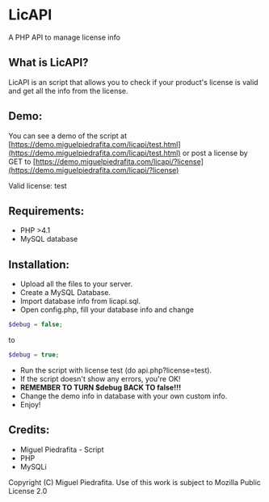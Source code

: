 # LicAPI
A PHP API to manage license info

## What is LicAPI?

LicAPI is an script that allows you to check if your product's license is valid and get all the info from the license.

## Demo:

You can see a demo of the script at [https://demo.miguelpiedrafita.com/licapi/test.html](https://demo.miguelpiedrafita.com/licapi/test.html) or post a license by GET to [https://demo.miguelpiedrafita.com/licapi/?license](https://demo.miguelpiedrafita.com/licapi/?license)

Valid license: test
## Requirements:

- PHP >4.1
- MySQL database

## Installation:

- Upload all the files to your server.
- Create a MySQL Database.
- Import database info from licapi.sql.
- Open config.php, fill your database info and change
```php
$debug = false;
``` 

to
```php
$debug = true;
```
- Run the script with license test (do api.php?license=test).
- If the script doesn't show any errors, you're OK!
- **REMEMBER TO TURN $debug BACK TO false!!!**
- Change the demo info in database with your own custom info.
- Enjoy!

## Credits:

- Miguel Piedrafita - Script
- PHP
- MySQLi

Copyright (C) Miguel Piedrafita. Use of this work is subject to Mozilla Public License 2.0
